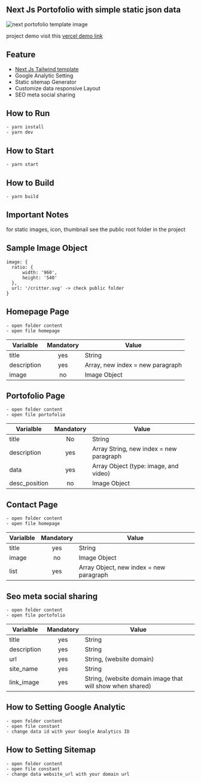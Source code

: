 ## Next Js Portofolio with simple static json data

![next portofolio template image](https://github.com/erickow/next-portofolio-template/tree/master/public/next-portofolio-starter.png "next portofolio template image")

project demo visit this [vercel demo link](https://next-portofolio-template.vercel.app/)

## Feature
 - [Next Js Tailwind template](https://github.com/taylorbryant/next-starter-tailwind)
 - Google Analytic Setting
 - Static sitemap Generator
 - Customize data responsive Layout
 - SEO meta social sharing 
 
 ## How to Run
 ```
 - yarn install
 - yarn dev
 ```

  ## How to Start
 ```
 - yarn start
 ```

 ## How to Build
 ```
 - yarn build
 ```

## Important Notes
for static images, icon, thumbnail see the public root folder in the project

## Sample Image Object
```
image: {
  ratio: {
      width: '960',
      height: '540'
  },
  url: '/critter.svg' -> check public folder
}
```

 ## Homepage Page
   ```
 - open folder content
 - open file homepage
 ```
| Varialble      | Mandatory | Value | 
| ----------- |:----:| ----------- |
| title      |yes| String       |
| description   |yes| Array, new index = new paragraph        |
| image   |no| Image Object        |

 ## Portofolio Page
  ```
 - open folder content
 - open file portofolio
 ```

| Varialble      | Mandatory | Value | 
| ----------- |:----:| ----------- |
| title      |No| String       |
| description   |yes| Array String, new index = new paragraph        |
| data   |yes| Array Object (type: image, and video)        |
| desc_position   |no| Image Object        |

 ## Contact Page
   ```
 - open folder content
 - open file homepage
 ```

| Varialble      | Mandatory | Value | 
| ----------- |:----:| ----------- |
| title      |yes| String       |
| image   |no| Image Object        |
| list   |yes| Array Object, new index = new paragraph        |

 ## Seo meta social sharing
  ```
 - open folder content
 - open file portofolio
 ```

| Varialble      | Mandatory | Value | 
| ----------- |:----:| ----------- |
| title      |yes| String       |
| description   |yes| String        |
| url   |yes| String, (website domain)        |
| site_name   |yes| String       |
| link_image   |yes| String, (website domain image that will show when shared)        |

 ## How to Setting Google Analytic
 ```
 - open folder content
 - open file constant
 - change data id with your Google Analytics ID
 ```

  ## How to Setting Sitemap
 ```
 - open folder content
 - open file constant
 - change data website_url with your domain url
 ```
